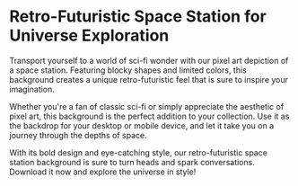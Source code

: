 <!--font:Poppins-->

# Retro-Futuristic Space Station for Universe Exploration

Transport yourself to a world of sci-fi wonder with our pixel art depiction of a space station. Featuring blocky shapes and limited colors, this background creates a unique retro-futuristic feel that is sure to inspire your imagination.

Whether you're a fan of classic sci-fi or simply appreciate the aesthetic of pixel art, this background is the perfect addition to your collection. Use it as the backdrop for your desktop or mobile device, and let it take you on a journey through the depths of space.

With its bold design and eye-catching style, our retro-futuristic space station background is sure to turn heads and spark conversations. Download it now and explore the universe in style!

<!--

Write me markdown content of website with wallpaper:

"A pixel art depiction of a space station, with blocky shapes and limited colors that create a retro and futuristic feel."

The header of the page should not be copy of the text but rather a real content of the website which is using this wallpaper.


---


# Retro-Futuristic Space Station Wallpaper

Add a touch of nostalgia and futurism to your desktop or mobile device with our pixel art depiction of a space station. Featuring blocky shapes and limited colors, this wallpaper creates a unique retro-futuristic feel that is sure to stand out.

Whether you're a fan of classic sci-fi or simply appreciate the aesthetic of pixel art, this wallpaper is the perfect addition to your collection. Download it now and transform your screen into a window to the future!


---


Heading should not include word "wallpaper". The website should not be about the wallpaper itself, wallpaper is just a related background, rewrite whole content.


---


# Explore the Universe with Our Retro-Futuristic Space Station Background

Transport yourself to a world of sci-fi wonder with our pixel art depiction of a space station. Featuring blocky shapes and limited colors, this background creates a unique retro-futuristic feel that is sure to inspire your imagination.

Whether you're a fan of classic sci-fi or simply appreciate the aesthetic of pixel art, this background is the perfect addition to your collection. Use it as the backdrop for your desktop or mobile device, and let it take you on a journey through the depths of space.

With its bold design and eye-catching style, our retro-futuristic space station background is sure to turn heads and spark conversations. Download it now and explore the universe in style!


---


Write me a Google font which is best fitting for the website.

Pick from the list:
- Montserrat
- Dancing Script
- Raleway
- Cinzel
- Poppins
- IBM Plex Sans
- Playfair Display
- Inter
- Creepster
- Alegreya
- Roboto
- Orbitron
- Open Sans
- Cormorant Garamond
- Lobster
- Futura
- Cinzel Decorative
- Great Vibes
- Cabin
- Exo 2
- Barlow Condensed
- Lato


Write just the font name nothing else.


---


Poppins

-->

